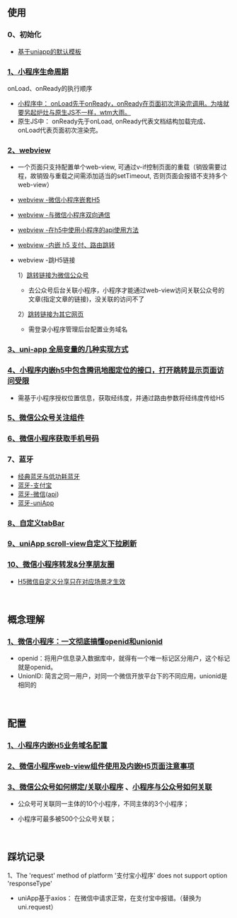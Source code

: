 ## 使用
### 0、初始化

* [基于uniapp的默认模板](https://github.com/yang1212/build-demo/tree/master/4%E3%80%81%E5%B0%8F%E7%A8%8B%E5%BA%8F/uniapp-demo)


### [1、小程序生命周期](https://blog.csdn.net/qq_37291064/article/details/87913066)

onLoad、onReady的执行顺序

* [小程序中： onLoad先于onReady，onReady在页面初次渲染完调用。为啥就要另起炉灶与原生JS不一样，wtm大雨。](https://juejin.cn/post/6844903928400707591)
* 原生JS中： onReady先于onLoad, onReady代表文档结构加载完成、onLoad代表页面初次渲染完。

### [2、webview](https://uniapp.dcloud.net.cn/component/web-view.html#web-view)
* 一个页面只支持配置单个web-view, 可通过v-if控制页面的重载（销毁需要过程，故销毁与重载之间需添加适当的setTimeout, 否则页面会报错不支持多个web-view）
* [webview -微信小程序嵌套H5](https://www.aliyue.net/10218.html)
* [webview -与微信小程序双向通信](https://juejin.cn/post/6920840441378275336)
* [webview -在h5中使用小程序的api使用方法](https://juejin.cn/post/6844904061842653191)
* [webview -内嵌 h5 支付、路由跳转](https://developers.weixin.qq.com/community/develop/article/doc/0008e22ff80d088bcd9c8b42156c13)
* webview -跳H5链接

    1）[跳转链接为微信公众号](https://developers.weixin.qq.com/community/develop/doc/0002e28d800ab084efad2e5c158400)
    
    * 去公众号后台关联小程序，小程序才能通过web-view访问关联公众号的文章(指定文章的链接)，没关联的访问不了
  
    2）[跳转链接为其它网页](https://www.abwuliu.com/news/99137.html)
    
    * 需登录小程序管理后台配置业务域名


### [3、uni-app 全局变量的几种实现方式](https://ask.dcloud.net.cn/article/35021)

### [4、小程序内嵌h5中包含腾讯地图定位的接口，打开跳转显示页面访问受限](https://forum.alipay.com/mini-app/post/13701013)
* 需基于小程序授权位置信息，获取经纬度，并通过路由参数将经纬度传给H5

### [5、微信公众号关注组件](https://developers.weixin.qq.com/miniprogram/dev/component/official-account.html)

### [6、微信小程序获取手机号码](https://www.jianshu.com/p/9aceb1fcb3a0)

### 7、蓝牙
* [经典蓝牙与低功耗蓝牙](https://zhuanlan.zhihu.com/p/149244010)
* [蓝牙-支付宝](https://opendocs.alipay.com/mini/api/bluetooth-intro)
* [蓝牙-微信](https://developers.weixin.qq.com/miniprogram/dev/framework/device/ble.html)([api](https://developers.weixin.qq.com/miniprogram/dev/api/device/bluetooth-ble/wx.writeBLECharacteristicValue.html))
* [蓝牙-uniApp](https://uniapp.dcloud.net.cn/api/system/bluetooth.html)

### [8、自定义tabBar](https://developers.weixin.qq.com/miniprogram/dev/framework/ability/custom-tabbar.html)

### [9、uniApp scroll-view自定义下拉刷新](https://blog.csdn.net/houruoyu3/article/details/112481762)

### [10、微信小程序转发&分享朋友圈](https://developers.weixin.qq.com/miniprogram/dev/reference/api/Page.html#onShareAppMessage-Object-object)
* [H5微信自定义分享只在对应场景才生效](https://developers.weixin.qq.com/community/develop/doc/00004c7ff500f8527f2d9656951800)

<br/>

## 概念理解
### [1、微信小程序：一文彻底搞懂openid和unionid](https://cloud.tencent.com/developer/article/1708827)
* openid：将用户信息录入数据库中，就得有一个唯一标记区分用户，这个标记就是openid。
* UnionID:  简言之同一用户，对同一个微信开放平台下的不同应用，unionid是相同的

<br/>

## 配置
### [1、小程序内嵌H5业务域名配置](https://www.abwuliu.com/news/99137.html)

### [2、微信小程序web-view组件使用及内嵌H5页面注意事项](https://blog.51cto.com/u_12849855/4714799)

### [3、微信公众号如何绑定/关联小程序](https://help.youzan.com/displaylist/detail_4_4-2-1056) 、[小程序与公众号如何关联](https://juejin.cn/post/6993622759175618590)

* 公众号可关联同一主体的10个小程序，不同主体的3个小程序；

* 小程序可最多被500个公众号关联；

<br/>


## 踩坑记录
1、The 'request' method of platform '支付宝小程序' does not support option 'responseType'
* uniApp基于axios： 在微信中请求正常，在支付宝中报错。（替换为uni.request）





